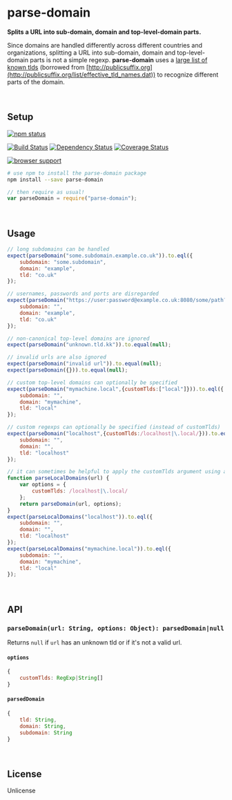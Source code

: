 parse-domain
========================================================================
**Splits a URL into sub-domain, domain and top-level-domain parts.**

Since domains are handled differently across different countries and organizations, splitting a URL into sub-domain, domain and top-level-domain parts is not a simple regexp. **parse-domain** uses a [large list of known tlds](https://github.com/peerigon/parse-domain/blob/master/lib/build/tld.txt) (borrowed from [http://publicsuffix.org](http://publicsuffix.org/list/effective_tld_names.dat)) to recognize different parts of the domain.

<br />

Setup
------------------------------------------------------------------------

[![npm status](https://nodei.co/npm/parse-domain.png?downloads=true&stars=true)](https://npmjs.org/package/parse-domain)

[![Build Status](https://travis-ci.org/peerigon/parse-domain.svg?branch=master)](https://travis-ci.org/peerigon/parse-domain)
[![Dependency Status](https://david-dm.org/peerigon/parse-domain.svg)](https://david-dm.org/peerigon/parse-domain)
[![Coverage Status](https://img.shields.io/coveralls/peerigon/parse-domain.svg)](https://coveralls.io/r/peerigon/parse-domain?branch=master)

[![browser support](https://ci.testling.com/peerigon/parse-domain.png)
](https://ci.testling.com/peerigon/parse-domain)

```sh
# use npm to install the parse-domain package
npm install --save parse-domain
```

```js
// then require as usual!
var parseDomain = require("parse-domain");
```

<br />

Usage
------------------------------------------------------------------------

```js
// long subdomains can be handled
expect(parseDomain("some.subdomain.example.co.uk")).to.eql({
    subdomain: "some.subdomain",
    domain: "example",
    tld: "co.uk"
});

// usernames, passwords and ports are disregarded
expect(parseDomain("https://user:password@example.co.uk:8080/some/path?and&query#hash")).to.eql({
    subdomain: "",
    domain: "example",
    tld: "co.uk"
});

// non-canonical top-level domains are ignored
expect(parseDomain("unknown.tld.kk")).to.equal(null);

// invalid urls are also ignored
expect(parseDomain("invalid url")).to.equal(null);
expect(parseDomain({})).to.equal(null);

// custom top-level domains can optionally be specified
expect(parseDomain("mymachine.local",{customTlds:["local"]})).to.eql({
    subdomain: "",
    domain: "mymachine",
    tld: "local"
});

// custom regexps can optionally be specified (instead of customTlds)
expect(parseDomain("localhost",{customTlds:/localhost|\.local/})).to.eql({
    subdomain: "",
    domain: "",
    tld: "localhost"
});

// it can sometimes be helpful to apply the customTlds argument using a helper function
function parseLocalDomains(url) {
    var options = {
        customTlds: /localhost|\.local/
    };
    return parseDomain(url, options);
}
expect(parseLocalDomains("localhost")).to.eql({
    subdomain: "",
    domain: "",
    tld: "localhost"
});
expect(parseLocalDomains("mymachine.local")).to.eql({
    subdomain: "",
    domain: "mymachine",
    tld: "local"
});
```

<br />

API
------------------------------------------------------------------------

### `parseDomain(url: String, options: Object): parsedDomain|null`

Returns `null` if `url` has an unknown tld or if it's not a valid url.

#### `options`
```js
{
    customTlds: RegExp|String[]
}
```

#### `parsedDomain`
```js
{
    tld: String,
    domain: String,
    subdomain: String
}
```

<br />

License
------------------------------------------------------------------------

Unlicense
